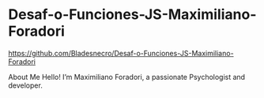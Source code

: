 # Desaf-o-Funciones-JS-Maximiliano-Foradori

https://github.com/Bladesnecro/Desaf-o-Funciones-JS-Maximiliano-Foradori

 About Me
Hello! I’m Maximiliano Foradori, a passionate Psychologist and developer. 
